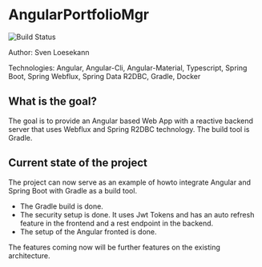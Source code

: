 # AngularPortfolioMgr


![Build Status](https://travis-ci.org/Angular2Guy/AngularPortfolioMgr.svg?branch=master)

Author: Sven Loesekann

Technologies: Angular, Angular-Cli, Angular-Material, Typescript, Spring Boot, Spring Webflux, Spring Data R2DBC, Gradle, Docker

## What is the goal?
The goal is to provide an Angular based Web App with a reactive backend server that uses Webflux and Spring R2DBC technology. The build tool is Gradle.

## Current state of the project
The project can now serve as an example of howto integrate Angular and Spring Boot with Gradle as a build tool.
* The Gradle build is done. 
* The security setup is done. It uses Jwt Tokens and has an auto refresh feature in the frontend and a rest endpoint in the backend. 
* The setup of the Angular fronted is done. 

The features coming now will be further features on the existing architecture. 